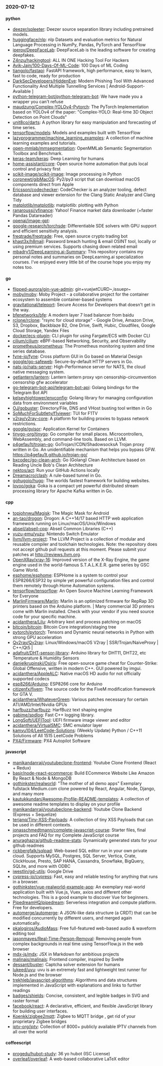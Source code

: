 ### 2020-07-12

#### python
* [deezer/spleeter](https://github.com/deezer/spleeter): Deezer source separation library including pretrained models.
* [huggingface/nlp](https://github.com/huggingface/nlp): nlp  Datasets and evaluation metrics for Natural Language Processing in NumPy, Pandas, PyTorch and TensorFlow
* [iperov/DeepFaceLab](https://github.com/iperov/DeepFaceLab): DeepFaceLab is the leading software for creating deepfakes.
* [Z4nzu/hackingtool](https://github.com/Z4nzu/hackingtool): ALL IN ONE Hacking Tool For Hackers
* [Avik-Jain/100-Days-Of-ML-Code](https://github.com/Avik-Jain/100-Days-Of-ML-Code): 100 Days of ML Coding
* [tiangolo/fastapi](https://github.com/tiangolo/fastapi): FastAPI framework, high performance, easy to learn, fast to code, ready for production
* [DarkSecDevelopers/HiddenEye](https://github.com/DarkSecDevelopers/HiddenEye): Modern Phishing Tool With Advanced Functionality And Multiple Tunnelling Services [ Android-Support-Available ]
* [python-telegram-bot/python-telegram-bot](https://github.com/python-telegram-bot/python-telegram-bot): We have made you a wrapper you can't refuse
* [maudzung/Complex-YOLOv4-Pytorch](https://github.com/maudzung/Complex-YOLOv4-Pytorch): The PyTorch Implementation based on YOLOv4 of the paper: "Complex-YOLO: Real-time 3D Object Detection on Point Clouds"
* [unit8co/darts](https://github.com/unit8co/darts): A python library for easy manipulation and forecasting of time series.
* [tensorflow/models](https://github.com/tensorflow/models): Models and examples built with TensorFlow
* [lazyprogrammer/machine_learning_examples](https://github.com/lazyprogrammer/machine_learning_examples): A collection of machine learning examples and tutorials.
* [open-mmlab/mmsegmentation](https://github.com/open-mmlab/mmsegmentation): OpenMMLab Semantic Segmentation Toolbox and Benchmark.
* [keras-team/keras](https://github.com/keras-team/keras): Deep Learning for humans
* [home-assistant/core](https://github.com/home-assistant/core):  Open source home automation that puts local control and privacy first
* [scikit-image/scikit-image](https://github.com/scikit-image/scikit-image): Image processing in Python
* [corpnewt/gibMacOS](https://github.com/corpnewt/gibMacOS): Py2/py3 script that can download macOS components direct from Apple
* [Ericsson/codechecker](https://github.com/Ericsson/codechecker): CodeChecker is an analyzer tooling, defect database and viewer extension for the Clang Static Analyzer and Clang Tidy
* [matplotlib/matplotlib](https://github.com/matplotlib/matplotlib): matplotlib: plotting with Python
* [ranaroussi/yfinance](https://github.com/ranaroussi/yfinance): Yahoo! Finance market data downloader (+faster Pandas Datareader)
* [openai/image-gpt](https://github.com/openai/image-gpt): 
* [google-research/torchsde](https://github.com/google-research/torchsde): Differentiable SDE solvers with GPU support and efficient sensitivity analysis.
* [freqtrade/freqtrade](https://github.com/freqtrade/freqtrade): Free, open source crypto trading bot
* [khast3x/h8mail](https://github.com/khast3x/h8mail):  Password breach hunting & email OSINT tool, locally or using premium services. Supports chasing down related email
* [mbadry1/DeepLearning.ai-Summary](https://github.com/mbadry1/DeepLearning.ai-Summary): This repository contains my personal notes and summaries on DeepLearning.ai specialization courses. I've enjoyed every little bit of the course hope you enjoy my notes too.

#### go
* [flipped-aurora/gin-vue-admin](https://github.com/flipped-aurora/gin-vue-admin): gin+vuejwtCURD~,issuepr~
* [moby/moby](https://github.com/moby/moby): Moby Project - a collaborative project for the container ecosystem to assemble container-based systems
* [gravitational/teleport](https://github.com/gravitational/teleport): Secure Access for Developers that doesn't get in the way.
* [bfenetworks/bfe](https://github.com/bfenetworks/bfe): A modern layer 7 load balancer from baidu
* [rclone/rclone](https://github.com/rclone/rclone): "rsync for cloud storage" - Google Drive, Amazon Drive, S3, Dropbox, Backblaze B2, One Drive, Swift, Hubic, Cloudfiles, Google Cloud Storage, Yandex Files
* [docker/ecs-plugin](https://github.com/docker/ecs-plugin): CLI plugin for using Fargate/ECS with Docker CLI
* [cilium/cilium](https://github.com/cilium/cilium): eBPF-based Networking, Security, and Observability
* [prometheus/prometheus](https://github.com/prometheus/prometheus): The Prometheus monitoring system and time series database.
* [fyne-io/fyne](https://github.com/fyne-io/fyne): Cross platform GUI in Go based on Material Design
* [google/go-safeweb](https://github.com/google/go-safeweb): Secure-by-default HTTP servers in Go.
* [nats-io/nats-server](https://github.com/nats-io/nats-server): High-Performance server for NATS, the cloud native messaging system.
* [getlantern/lantern](https://github.com/getlantern/lantern): Lantern         lantern proxy vpn censorship-circumvention censorship gfw accelerator
* [go-telegram-bot-api/telegram-bot-api](https://github.com/go-telegram-bot-api/telegram-bot-api): Golang bindings for the Telegram Bot API
* [kelseyhightower/envconfig](https://github.com/kelseyhightower/envconfig): Golang library for managing configuration data from environment variables
* [OJ/gobuster](https://github.com/OJ/gobuster): Directory/File, DNS and VHost busting tool written in Go
* [SoMuchForSubtlety/f1viewer](https://github.com/SoMuchForSubtlety/f1viewer):  TUI for F1TV
* [v2ray/v2ray-core](https://github.com/v2ray/v2ray-core): A platform for building proxies to bypass network restrictions.
* [google/gvisor](https://github.com/google/gvisor): Application Kernel for Containers
* [tinygo-org/tinygo](https://github.com/tinygo-org/tinygo): Go compiler for small places. Microcontrollers, WebAssembly, and command-line tools. Based on LLVM.
* [p4gefau1t/trojan-go](https://github.com/p4gefau1t/trojan-go): GoTrojan//CDN/ShadowsocksA Trojan proxy written in Go. An unidentifiable mechanism that helps you bypass GFW. https://p4gefau1t.github.io/trojan-go/
* [bxcodec/go-clean-arch](https://github.com/bxcodec/go-clean-arch): Go (Golang) Clean Architecture based on Reading Uncle Bob's Clean Architecture
* [nektos/act](https://github.com/nektos/act): Run your GitHub Actions locally 
* [Dreamacro/clash](https://github.com/Dreamacro/clash): A rule-based tunnel in Go.
* [gohugoio/hugo](https://github.com/gohugoio/hugo): The worlds fastest framework for building websites.
* [lovoo/goka](https://github.com/lovoo/goka): Goka is a compact yet powerful distributed stream processing library for Apache Kafka written in Go.

#### cpp
* [topjohnwu/Magisk](https://github.com/topjohnwu/Magisk): The Magic Mask for Android
* [an-tao/drogon](https://github.com/an-tao/drogon): Drogon: A C++14/17 based HTTP web application framework running on Linux/macOS/Unix/Windows
* [abseil/abseil-cpp](https://github.com/abseil/abseil-cpp): Abseil Common Libraries (C++)
* [yuzu-emu/yuzu](https://github.com/yuzu-emu/yuzu): Nintendo Switch Emulator
* [llvm/llvm-project](https://github.com/llvm/llvm-project): The LLVM Project is a collection of modular and reusable compiler and toolchain technologies. Note: the repository does not accept github pull requests at this moment. Please submit your patches at http://reviews.llvm.org.
* [OpenXRay/xray-16](https://github.com/OpenXRay/xray-16): Improved version of the X-Ray Engine, the game engine used in the world-famous S.T.A.L.K.E.R. game series by GSC Game World.
* [esphome/esphome](https://github.com/esphome/esphome): ESPHome is a system to control your ESP8266/ESP32 by simple yet powerful configuration files and control them remotely through Home Automation systems.
* [tensorflow/tensorflow](https://github.com/tensorflow/tensorflow): An Open Source Machine Learning Framework for Everyone
* [MarlinFirmware/Marlin](https://github.com/MarlinFirmware/Marlin): Marlin is an optimized firmware for RepRap 3D printers based on the Arduino platform. | Many commercial 3D printers come with Marlin installed. Check with your vendor if you need source code for your specific machine.
* [acidanthera/Lilu](https://github.com/acidanthera/Lilu): Arbitrary kext and process patching on macOS
* [bitcoin/bitcoin](https://github.com/bitcoin/bitcoin): Bitcoin Core integration/staging tree
* [pytorch/pytorch](https://github.com/pytorch/pytorch): Tensors and Dynamic neural networks in Python with strong GPU acceleration
* [Qv2ray/Qv2ray](https://github.com/Qv2ray/Qv2ray):  Linux/Windows/macOS  V2ray  |  SSR/Trojan/NaiveProxy |  C++/Qt5  |  
* [adafruit/DHT-sensor-library](https://github.com/adafruit/DHT-sensor-library): Arduino library for DHT11, DHT22, etc Temperature & Humidity Sensors
* [danielkrupinski/Osiris](https://github.com/danielkrupinski/Osiris): Free open-source game cheat for Counter-Strike: Global Offensive, written in modern C++. GUI powered by imgui.
* [acidanthera/AppleALC](https://github.com/acidanthera/AppleALC): Native macOS HD audio for not officially supported codecs
* [esp8266/Arduino](https://github.com/esp8266/Arduino): ESP8266 core for Arduino
* [citizenfx/fivem](https://github.com/citizenfx/fivem): The source code for the FiveM modification framework for GTA V.
* [acidanthera/WhateverGreen](https://github.com/acidanthera/WhateverGreen): Various patches necessary for certain ATI/AMD/Intel/Nvidia GPUs
* [harfbuzz/harfbuzz](https://github.com/harfbuzz/harfbuzz): HarfBuzz text shaping engine
* [gabime/spdlog](https://github.com/gabime/spdlog): Fast C++ logging library.
* [LongSoft/UEFITool](https://github.com/LongSoft/UEFITool): UEFI firmware image viewer and editor
* [acidanthera/VirtualSMC](https://github.com/acidanthera/VirtualSMC): SMC emulator layer
* [kamyu104/LeetCode-Solutions](https://github.com/kamyu104/LeetCode-Solutions): (Weekly Update) Python / C++11 Solutions of All 1515 LeetCode Problems
* [PX4/Firmware](https://github.com/PX4/Firmware): PX4 Autopilot Software

#### javascript
* [manikandanraji/youtubeclone-frontend](https://github.com/manikandanraji/youtubeclone-frontend): Youtube Clone Frontend (React + Redux)
* [basir/node-react-ecommerce](https://github.com/basir/node-react-ecommerce): Build ECommerce Website Like Amazon By React & Node & MongoDB
* [gothinkster/realworld](https://github.com/gothinkster/realworld): "The mother of all demo apps"  Exemplary fullstack Medium.com clone powered by React, Angular, Node, Django, and many more 
* [kautukkundan/Awesome-Profile-README-templates](https://github.com/kautukkundan/Awesome-Profile-README-templates): A collection of awesome readme templates to display on your profile
* [manikandanraji/youtubeclone-backend](https://github.com/manikandanraji/youtubeclone-backend): Youtube Clone Backend (Express + Sequelize)
* [terjanq/Tiny-XSS-Payloads](https://github.com/terjanq/Tiny-XSS-Payloads): A collection of tiny XSS Payloads that can be used in different contexts.
* [jonasschmedtmann/complete-javascript-course](https://github.com/jonasschmedtmann/complete-javascript-course): Starter files, final projects and FAQ for my Complete JavaScript course
* [anuraghazra/github-readme-stats](https://github.com/anuraghazra/github-readme-stats): Dynamically generated stats for your github readmes
* [rickbergfalk/sqlpad](https://github.com/rickbergfalk/sqlpad): Web-based SQL editor run in your own private cloud. Supports MySQL, Postgres, SQL Server, Vertica, Crate, ClickHouse, Presto, SAP HANA, Cassandra, Snowflake, BigQuery, SQLite, and more with ODBC
* [iwestlin/gd-utils](https://github.com/iwestlin/gd-utils): Google Drive 
* [cypress-io/cypress](https://github.com/cypress-io/cypress): Fast, easy and reliable testing for anything that runs in a browser.
* [gothinkster/vue-realworld-example-app](https://github.com/gothinkster/vue-realworld-example-app): An exemplary real-world application built with Vue.js, Vuex, axios and different other technologies. This is a good example to discover Vue for beginners.
* [PipedreamHQ/pipedream](https://github.com/PipedreamHQ/pipedream): Serverless integration and compute platform. Free for developers.
* [automerge/automerge](https://github.com/automerge/automerge): A JSON-like data structure (a CRDT) that can be modified concurrently by different users, and merged again automatically.
* [pkalogiros/AudioMass](https://github.com/pkalogiros/AudioMass): Free full-featured web-based audio & waveform editing tool
* [jasonmayes/Real-Time-Person-Removal](https://github.com/jasonmayes/Real-Time-Person-Removal): Removing people from complex backgrounds in real time using TensorFlow.js in the web browser
* [mdx-js/mdx](https://github.com/mdx-js/mdx): JSX in Markdown for ambitious projects
* [malinajs/malinajs](https://github.com/malinajs/malinajs): Frontend compiler, inspired by Svelte
* [dessant/buster](https://github.com/dessant/buster): Captcha solver extension for humans
* [lukeed/uvu](https://github.com/lukeed/uvu): uvu is an extremely fast and lightweight test runner for Node.js and the browser
* [trekhleb/javascript-algorithms](https://github.com/trekhleb/javascript-algorithms):  Algorithms and data structures implemented in JavaScript with explanations and links to further readings
* [badges/shields](https://github.com/badges/shields): Concise, consistent, and legible badges in SVG and raster format
* [facebook/react](https://github.com/facebook/react): A declarative, efficient, and flexible JavaScript library for building user interfaces.
* [Koenkk/zigbee2mqtt](https://github.com/Koenkk/zigbee2mqtt): Zigbee  to MQTT bridge , get rid of your proprietary Zigbee bridges 
* [iptv-org/iptv](https://github.com/iptv-org/iptv): Collection of 8000+ publicly available IPTV channels from all over the world

#### coffeescript
* [progedu/hubot-study](https://github.com/progedu/hubot-study): 36 yo hubot  (ISC License)
* [overleaf/overleaf](https://github.com/overleaf/overleaf): A web-based collaborative LaTeX editor
